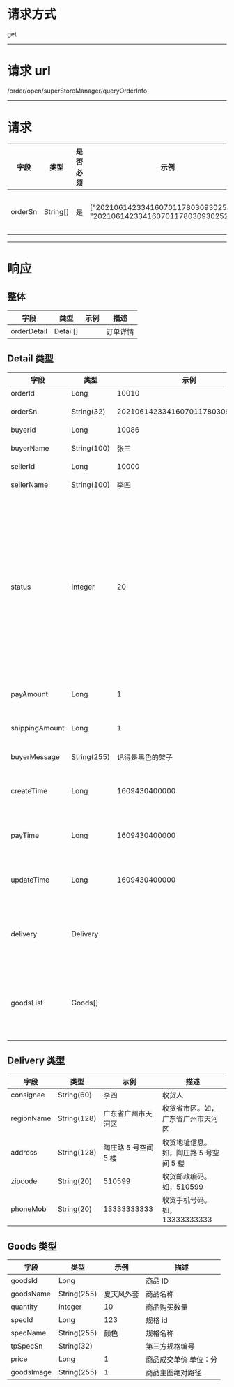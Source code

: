 # 请求方式

get

---

# 请求 url

/order/open/superStoreManager/queryOrderInfo

---

# 请求

| 字段    | 类型     | 是否必须 | 示例                                                                     | 描述     |
| ------- | -------- | -------- | ------------------------------------------------------------------------ | -------- |
| orderSn | String[] | 是       | ["20210614233416070117803093025280", "20210614233416070117803093025223"] | 订单编号 |

---

# 响应

## 整体

| 字段        | 类型     | 示例 | 描述     |
| ----------- | -------- | ---- | -------- |
| orderDetail | Detail[] |      | 订单详情 |

## Detail 类型

| 字段           | 类型        | 示例                             | 描述                                                                                                              |
| -------------- | ----------- | -------------------------------- | ----------------------------------------------------------------------------------------------------------------- |
| orderId        | Long        | 10010                            | 订单 ID                                                                                                           |
| orderSn        | String(32)  | 20210614233416070117803093025280 | 订单编号                                                                                                          |
| buyerId        | Long        | 10086                            | 买家 ID                                                                                                           |
| buyerName      | String(100) | 张三                             | 买家昵称                                                                                                          |
| sellerId       | Long        | 10000                            | 卖家 ID                                                                                                           |
| sellerName     | String(100) | 李四                             | 卖家昵称                                                                                                          |
| status         | Integer     | 20                               | 订单状态【-1:自动关闭;0:已取消;11:待付款;20:待发货;30:待收货;40:确认收货完成;45:确认收货订单结算中;46:交易成功;】 |
| payAmount      | Long        | 1                                | 实付总金额 单位：分                                                                                               |
| shippingAmount | Long        | 1                                | 运费总金额 单位：分                                                                                               |
| buyerMessage   | String(255) | 记得是黑色的架子                 | 买家留言。                                                                                                        |
| createTime     | Long        | 1609430400000                    | 订单创建时间 单位：毫秒                                                                                           |
| payTime        | Long        | 1609430400000                    | 支付时间 单位：毫秒                                                                                               |
| updateTime     | Long        | 1609430400000                    | 订单修改时间 单位：毫秒                                                                                           |
| delivery       | Delivery    |                                  | 收货信息。具体字段参考 Delivery 类型                                                                              |
| goodsList      | Goods[]     |                                  | 订单商品列表。具体字段参考 Goods 类型                                                                             |

## Delivery 类型

| 字段       | 类型        | 示例                 | 描述                                   |
| ---------- | ----------- | -------------------- | -------------------------------------- |
| consignee  | String(60)  | 李四                 | 收货人                                 |
| regionName | String(128) | 广东省广州市天河区   | 收货省市区。如，广东省广州市天河区     |
| address    | String(128) | 陶庄路 5 号空间 5 楼 | 收货地址信息。如，陶庄路 5 号空间 5 楼 |
| zipcode    | String(20)  | 510599               | 收货邮政编码。如，510599               |
| phoneMob   | String(20)  | 13333333333          | 收货手机号码。如，13333333333          |

## Goods 类型

| 字段       | 类型        | 示例       | 描述                  |
| ---------- | ----------- | ---------- | --------------------- |
| goodsId    | Long        |            | 商品 ID               |
| goodsName  | String(255) | 夏天风外套 | 商品名称              |
| quantity   | Integer     | 10         | 商品购买数量          |
| specId     | Long        | 123        | 规格 id               |
| specName   | String(255) | 颜色       | 规格名称              |
| tpSpecSn   | String(32)  |            | 第三方规格编号        |
| price      | Long        | 1          | 商品成交单价 单位：分 |
| goodsImage | String(255) | 1          | 商品主图绝对路径      |
